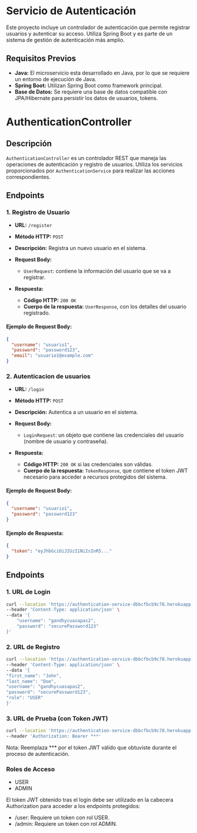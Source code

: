 # Servicio de Autenticación

Este proyecto incluye un controlador de autenticación que permite registrar usuarios y autenticar su acceso. Utiliza Spring Boot y es parte de un sistema de gestión de autenticación más amplio.

## Requisitos Previos

- **Java:** El microservicio esta desarrollado en Java, por lo que se requiere un entorno de ejecución de Java.
- **Spring Boot:** Utilizan Spring Boot como framework principal.
- **Base de Datos:** Se requiere una base de datos compatible con JPA/Hibernate para persistir los datos de usuarios, tokens.


# AuthenticationController

## Descripción

`AuthenticationController` es un controlador REST que maneja las operaciones de autenticación y registro de usuarios. Utiliza los servicios proporcionados por `AuthenticationService` para realizar las acciones correspondientes.

## Endpoints

### 1. Registro de Usuario

- **URL:** `/register`
- **Método HTTP:** `POST`
- **Descripción:** Registra un nuevo usuario en el sistema.
- **Request Body:**
    - `UserRequest`: contiene la información del usuario que se va a registrar.

- **Respuesta:**
    - **Código HTTP:** `200 OK`
    - **Cuerpo de la respuesta:** `UserResponse`, con los detalles del usuario registrado.

#### Ejemplo de Request Body:
```json
{
  "username": "usuario1",
  "password": "password123",
  "email": "usuario1@example.com"
}
```
### 2. Autenticacion de usuarios

- **URL:** `/login`
- **Método HTTP:** `POST`
- **Descripción:** Autentica a un usuario en el sistema.
- **Request Body:** 
  - `LoginRequest`: un objeto que contiene las credenciales del usuario (nombre de usuario y contraseña).
  
- **Respuesta:**
  - **Código HTTP:** `200 OK` si las credenciales son válidas.
  - **Cuerpo de la respuesta:** `TokenResponse`, que contiene el token JWT necesario para acceder a recursos protegidos del sistema.

#### Ejemplo de Request Body:
```json
{
  "username": "usuario1",
  "password": "password123"
}
```
#### Ejemplo de Respuesta:
```json
{
  "token": "eyJhbGciOiJIUzI1NiIsInR5..."
}
```


## Endpoints

### 1. URL de Login

```bash
curl --location 'https://authentication-service-dbbcfbcb9c78.herokuapp.com/login' \
--header 'Content-Type: application/json' \
--data '{
    "username": "gandhycuasapas2",
    "password": "securePassword123"
}'
```
### 2. URL de Registro
```bash
curl --location 'https://authentication-service-dbbcfbcb9c78.herokuapp.com/register' \
--header 'Content-Type: application/json' \
--data '{
"first_name": "John",
"last_name": "Doe",
"username": "gandhycuasapas2",
"password": "securePassword123",
"role": "USER"
}'
```

### 3. URL de Prueba (con Token JWT)

```bash
curl --location 'https://authentication-service-dbbcfbcb9c78.herokuapp.com/user' \
--header 'Authorization: Bearer ***'
```

Nota: Reemplaza *** por el token JWT válido que obtuviste durante el proceso de autenticación.

### Roles de Acceso
- USER
- ADMIN

El token JWT obtenido tras el login debe ser utilizado en la cabecera Authorization para acceder a los endpoints protegidos:

- /user: Requiere un token con rol USER.
- /admin: Requiere un token con rol ADMIN.